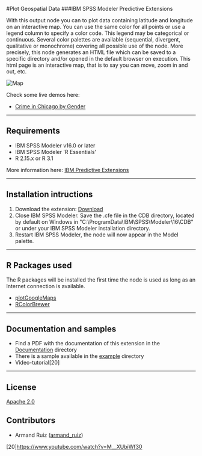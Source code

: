 #Plot Geospatial Data
###IBM SPSS Modeler Predictive Extensions

With this output node you can to plot data containing latitude and longitude on an interactive map. You can use the same color for all points or use a legend column to specify a color code. This legend may be categorical or continuous. Several color palettes are available (sequential, divergent, qualitative or monochrome) covering all possible use of the node.
More precisely, this node generates an HTML file which can be saved to a specific directory and/or opened in the default browser on execution. This html page is an interactive map, that is to say you can move, zoom in and out, etc. 

![Map](https://github.com/IBMPredictiveAnalytics/PlotGeospatialData/blob/master/Screenshot/maps.gif?raw=true)

Check some live demos here:
- [Crime in Chicago by Gender][10]

---
Requirements
----
- IBM SPSS Modeler v16.0 or later
- IBM SPSS Modeler 'R Essentials'
- R 2.15.x or R 3.1

More information here: [IBM Predictive Extensions][2]


---
Installation intructions
----
1. Download the extension: [Download][3] 
2. Close IBM SPSS Modeler. Save the .cfe file in the CDB directory, located by default on Windows in "C:\ProgramData\IBM\SPSS\Modeler\16\CDB" or under your IBM SPSS Modeler installation directory.
3. Restart IBM SPSS Modeler, the node will now appear in the Model palette.

---
R Packages used
----
The R packages will be installed the first time the node is used as long as an Internet connection is available.
- [plotGoogleMaps][4]
- [RColorBrewer][11]

---
Documentation and samples
----
- Find a PDF with the documentation of this extension in the [Documentation][5] directory
- There is a sample available in the [example][6] directory
- Video-tutorial[20]

---
License
----

[Apache 2.0][1]


Contributors
----

  - Armand Ruiz ([armand_ruiz](https://twitter.com/armand_ruiz))


[1]: http://www.apache.org/licenses/LICENSE-2.0.html
[2]:https://developer.ibm.com/predictiveanalytics/downloads/#tab2
[3]:https://github.com/IBMPredictiveAnalytics/PlotGeospatialData/raw/master/Source%20code/plotSpatialData.cfe
[4]:http://cran.r-project.org/web/packages/plotGoogleMaps/index.html
[5]:https://github.com/IBMPredictiveAnalytics/PlotGeospatialData/blob/master/Documentation/PlotSpatialData-SPSSModelerExtension.pdf
[6]:https://github.com/IBMPredictiveAnalytics/PlotGeospatialData/tree/master/Example
[10]:http://armandruiz.com/SPSSmaps/crimeChicago1.html
[11]:http://cran.r-project.org/web/packages/RColorBrewer/index.html
[20]https://www.youtube.com/watch?v=M__XUbiWf30
